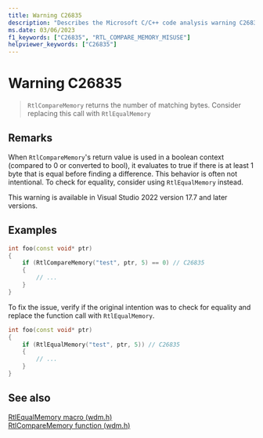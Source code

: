 ```yaml
---
title: Warning C26835
description: "Describes the Microsoft C/C++ code analysis warning C26835, its causes, and how to address it."
ms.date: 03/06/2023
f1_keywords: ["C26835", "RTL_COMPARE_MEMORY_MISUSE"]
helpviewer_keywords: ["C26835"]
---
```

# Warning C26835

> `RtlCompareMemory` returns the number of matching bytes. Consider replacing this call with `RtlEqualMemory`

## Remarks

When `RtlCompareMemory`'s return value is used in a boolean context (compared to 0 or converted to bool), it evaluates to true if there is at least 1 byte that is equal before finding a difference. This behavior is often not intentional. To check for equality, consider using `RtlEqualMemory` instead.

This warning is available in Visual Studio 2022 version 17.7 and later versions.

## Examples

```cpp
int foo(const void* ptr)
{
	if (RtlCompareMemory("test", ptr, 5) == 0) // C26835
	{
		// ... 
	}
}
```

To fix the issue, verify if the original intention was to check for equality and replace the function call with `RtlEqualMemory`.

```cpp
int foo(const void* ptr)
{
	if (RtlEqualMemory("test", ptr, 5)) // C26835
	{
		// ... 
	}
}
```

## See also

[RtlEqualMemory macro (wdm.h)](/windows-hardware/drivers/ddi/wdm/nf-wdm-rtlequalmemory.md)\
[RtlCompareMemory function (wdm.h)](/windows-hardware/drivers/ddi/wdm/nf-wdm-rtlequalmemory.md)